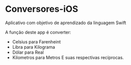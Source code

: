 # Conversores-iOS

Aplicativo com objetivo de aprendizado da linguagem Swift

A função deste app é converter:
  - Celsius para Farenheint
  - Libra para Kilograma
  - Dólar para Real
  - Kilometros para Metros
E suas respectivas recíprocas.

